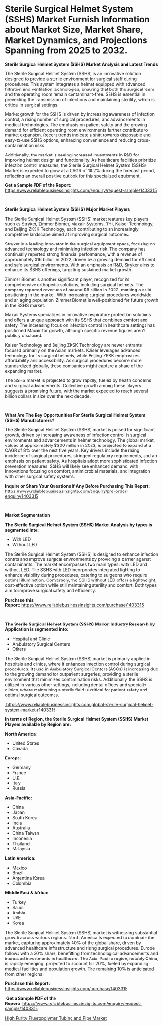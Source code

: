 <p><h1>Sterile Surgical Helmet System (SSHS) Market Furnish Information about Market Size, Market Share, Market Dynamics, and Projections Spanning from 2025 to 2032.</h1></p><p><strong>Sterile Surgical Helmet System (SSHS) Market Analysis and Latest Trends</strong></p>
<p><p>The Sterile Surgical Helmet System (SSHS) is an innovative solution designed to provide a sterile environment for surgical staff during procedures. This system integrates a helmet equipped with advanced filtration and ventilation technologies, ensuring that both the surgical team and the operating room remain contaminant-free. SSHS is essential in preventing the transmission of infections and maintaining sterility, which is critical in surgical settings.</p><p>Market growth for the SSHS is driven by increasing awareness of infection control, a rising number of surgical procedures, and advancements in medical technologies. The emphasis on patient safety and the growing demand for efficient operating room environments further contribute to market expansion. Recent trends indicate a shift towards disposable and easy-to-use SSHS options, enhancing convenience and reducing cross-contamination risks. </p><p>Additionally, the market is seeing increased investments in R&D for improving helmet design and functionality. As healthcare facilities prioritize infection control measures, the Sterile Surgical Helmet System (SSHS) Market is expected to grow at a CAGR of 10.2% during the forecast period, reflecting an overall positive outlook for this specialized equipment.</p></p>
<p><strong>Get a Sample PDF of the Report:&nbsp;</strong> <a href="https://www.reliablebusinessinsights.com/enquiry/request-sample/1403315?utm_campaign=3022&utm_medium=2&utm_source=Github&utm_content=ia&utm_term=28032025&utm_id=sterile-surgical-helmet-system-sshs">https://www.reliablebusinessinsights.com/enquiry/request-sample/1403315</a></p>
<p>&nbsp;</p>
<p><strong>Sterile Surgical Helmet System (SSHS) Major Market Players</strong></p>
<p><p>The Sterile Surgical Helmet System (SSHS) market features key players such as Stryker, Zimmer Biomet, Maxair Systems, THI, Kaiser Technology, and Beijing ZKSK Technology, each contributing to an increasingly competitive landscape aimed at improving surgical outcomes.</p><p>Stryker is a leading innovator in the surgical equipment space, focusing on advanced technology and minimizing infection risk. The company has continually reported strong financial performance, with a revenue of approximately $16 billion in 2022, driven by a growing demand for efficient and safe surgical environments. With an emphasis on R&D, Stryker aims to enhance its SSHS offerings, targeting sustained market growth.</p><p>Zimmer Biomet is another significant player, recognized for its comprehensive orthopedic solutions, including surgical helmets. The company reported revenues of around $8 billion in 2022, marking a solid positioning in the market. With increasing surgical procedures worldwide and an aging population, Zimmer Biomet is well-positioned for future growth in the SSHS market.</p><p>Maxair Systems specializes in innovative respiratory protection solutions and offers a unique approach with its SSHS that combines comfort and safety. The increasing focus on infection control in healthcare settings has positioned Maxair for growth, although specific revenue figures aren't publicly disclosed.</p><p>Kaiser Technology and Beijing ZKSK Technology are newer entrants focused primarily on the Asian markets. Kaiser leverages advanced technology for its surgical helmets, while Beijing ZKSK emphasizes affordability and accessibility. As surgical procedures become more standardized globally, these companies might capture a share of the expanding market.</p><p>The SSHS market is projected to grow rapidly, fueled by health concerns and surgical advancements. Collective growth among these players suggests a promising future, with the market expected to reach several billion dollars in size over the next decade.</p></p>
<p>&nbsp;</p>
<p><strong>What Are The Key Opportunities For Sterile Surgical Helmet System (SSHS) Manufacturers?</strong></p>
<p><p>The Sterile Surgical Helmet System (SSHS) market is poised for significant growth, driven by increasing awareness of infection control in surgical environments and advancements in helmet technology. The global market, valued at approximately $300 million in 2023, is projected to expand at a CAGR of 8% over the next five years. Key drivers include the rising incidence of surgical procedures, stringent regulatory requirements, and an emphasis on patient safety. As hospitals adopt more sophisticated infection prevention measures, SSHS will likely see enhanced demand, with innovations focusing on comfort, antimicrobial materials, and integration with other surgical safety systems.</p></p>
<p><strong>Inquire or Share Your Questions If Any Before Purchasing This Report:</strong> <a href="https://www.reliablebusinessinsights.com/enquiry/pre-order-enquiry/1403315?utm_campaign=3022&utm_medium=2&utm_source=Github&utm_content=ia&utm_term=28032025&utm_id=sterile-surgical-helmet-system-sshs">https://www.reliablebusinessinsights.com/enquiry/pre-order-enquiry/1403315</a></p>
<p>&nbsp;</p>
<p><strong>Market Segmentation</strong></p>
<p><strong>The Sterile Surgical Helmet System (SSHS) Market Analysis by types is segmented into:</strong></p>
<p><ul><li>With LED</li><li>Without LED</li></ul></p>
<p><p>The Sterile Surgical Helmet System (SSHS) is designed to enhance infection control and improve surgical environments by providing a barrier against contaminants. The market encompasses two main types: with LED and without LED. The SSHS with LED incorporates integrated lighting to enhance visibility during procedures, catering to surgeons who require optimal illumination. Conversely, the SSHS without LED offers a lightweight, cost-effective option while still maintaining sterility and comfort. Both types aim to improve surgical safety and efficiency.</p></p>
<p><strong>Purchase this Report:&nbsp;</strong><a href="https://www.reliablebusinessinsights.com/purchase/1403315?utm_campaign=3022&utm_medium=2&utm_source=Github&utm_content=ia&utm_term=28032025&utm_id=sterile-surgical-helmet-system-sshs">https://www.reliablebusinessinsights.com/purchase/1403315</a></p>
<p>&nbsp;</p>
<p><strong>The Sterile Surgical Helmet System (SSHS) Market Industry Research by Application is segmented into:</strong></p>
<p><ul><li>Hospital and Clinic</li><li>Ambulatory Surgical Centers</li><li>Others</li></ul></p>
<p><p>The Sterile Surgical Helmet System (SSHS) market is primarily applied in hospitals and clinics, where it enhances infection control during surgical procedures. Its use in Ambulatory Surgical Centers (ASCs) is increasing due to the growing demand for outpatient surgeries, providing a sterile environment that minimizes contamination risks. Additionally, the SSHS is utilized in various other settings, including dental offices and specialty clinics, where maintaining a sterile field is critical for patient safety and optimal surgical outcomes.</p></p>
<p><a href="https://www.reliablebusinessinsights.com/global-sterile-surgical-helmet-system-market-r1403315?utm_campaign=3022&utm_medium=2&utm_source=Github&utm_content=ia&utm_term=28032025&utm_id=sterile-surgical-helmet-system-sshs">&nbsp;https://www.reliablebusinessinsights.com/global-sterile-surgical-helmet-system-market-r1403315</a></p>
<p><strong>In terms of Region, the Sterile Surgical Helmet System (SSHS) Market Players available by Region are:</strong></p>
<p>
    <p> <strong> North America: </strong>
        <ul>
            <li>United States</li>
            <li>Canada</li>
        </ul>
        </p> 
    <p> <strong> Europe: </strong>
        <ul>
            <li>Germany</li>
            <li>France</li>
            <li>U.K.</li>
            <li>Italy</li>
            <li>Russia</li>
        </ul>
        </p> 
    <p> <strong> Asia-Pacific: </strong>
        <ul>
            <li>China</li>
            <li>Japan</li>
            <li>South Korea</li>
            <li>India</li>
            <li>Australia</li>
            <li>China Taiwan</li>
            <li>Indonesia</li>
            <li>Thailand</li>
            <li>Malaysia</li>
        </ul>
        </p> 
    <p> <strong> Latin America: </strong>
        <ul>
            <li>Mexico</li>
            <li>Brazil</li>
            <li>Argentina Korea</li>
            <li>Colombia</li>
        </ul>
        </p> 
    <p> <strong> Middle East & Africa: </strong>
        <ul>
            <li>Turkey</li>
            <li>Saudi</li>
            <li>Arabia</li>
            <li>UAE</li>
            <li>Korea</li>
        </ul>
    </p>
    </p>
<p><p>The Sterile Surgical Helmet System (SSHS) market is witnessing substantial growth across various regions. North America is expected to dominate the market, capturing approximately 40% of the global share, driven by advanced healthcare infrastructure and rising surgical procedures. Europe follows with a 30% share, benefitting from technological advancements and increased investments in healthcare. The Asia-Pacific region, notably China, is rapidly emerging, projected to account for 20%, fueled by expanding medical facilities and population growth. The remaining 10% is anticipated from other regions.</p></p>
<p><strong>Purchase this Report: </strong><a href="https://www.reliablebusinessinsights.com/purchase/1403315?utm_campaign=3022&utm_medium=2&utm_source=Github&utm_content=ia&utm_term=28032025&utm_id=sterile-surgical-helmet-system-sshs">https://www.reliablebusinessinsights.com/purchase/1403315</a></p>
<p>&nbsp;<strong>Get a Sample PDF of the Report:&nbsp;&nbsp;</strong><a href="https://www.reliablebusinessinsights.com/enquiry/request-sample/1403315?utm_campaign=3022&utm_medium=2&utm_source=Github&utm_content=ia&utm_term=28032025&utm_id=sterile-surgical-helmet-system-sshs">https://www.reliablebusinessinsights.com/enquiry/request-sample/1403315</a></p>
<p><strong></strong></p>
<p><p><a href="https://github.com/paljuhubeyde/Market-Research-Report-List-1/blob/main/high-purity-fluoropolymer-tubing-and-pipe-market.md?utm_campaign=3022&utm_medium=2&utm_source=Github&utm_content=ia&utm_term=28032025&utm_id=sterile-surgical-helmet-system-sshs">High Purity Fluoropolymer Tubing and Pipe Market</a></p></p>